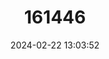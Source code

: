 ---
title: "161446"
category: "Rostroraja ackleyi"
draft: false
date: 2024-02-22 13:03:52
languages:
  English: ["Ocellate Skate"]
---